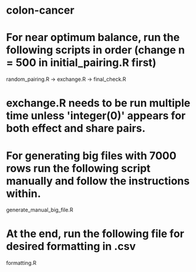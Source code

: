 # colon-cancer
# For near optimum balance, run the following scripts in order (change n = 500 in initial_pairing.R first)
random_pairing.R -> exchange.R -> final_check.R
# exchange.R needs to be run multiple time unless 'integer(0)' appears for both effect and share pairs. 


# For generating big files with 7000 rows run the following script manually and follow the instructions within.
generate_manual_big_file.R

# At the end, run the following file for desired formatting in .csv
formatting.R

